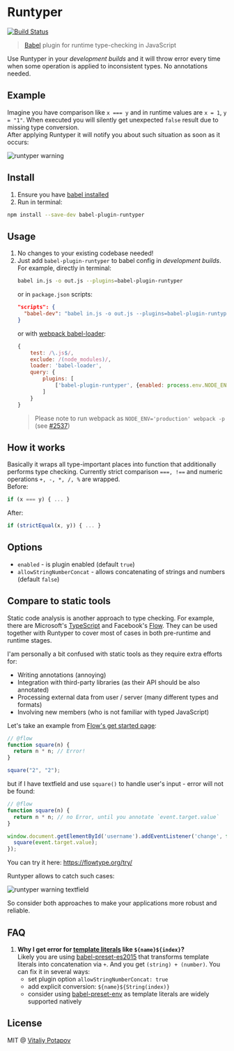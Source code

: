 # Runtyper
[![Build Status](https://travis-ci.org/vitalets/babel-plugin-runtyper.svg?branch=master)](https://travis-ci.org/vitalets/babel-plugin-runtyper)

> [Babel](https://babeljs.io) plugin for runtime type-checking in JavaScript

Use Runtyper in your *development builds* and it will throw error every time
when some operation is applied to inconsistent types. No annotations needed.

## Example
Imagine you have comparison like `x === y` and in runtime values are `x = 1`, `y = "1"`.
When executed you will silently get unexpected `false` result due to missing type conversion.  
After applying Runtyper it will notify you about such situation as soon as it occurs:

![runtyper warning](https://cloud.githubusercontent.com/assets/1473072/24371480/926108e8-1333-11e7-8e17-0223ed0c21ad.png)

## Install
1. Ensure you have [babel installed](https://babeljs.io/docs/setup/)
2. Run in terminal:
  ```bash
  npm install --save-dev babel-plugin-runtyper
  ```

## Usage
1. No changes to your existing codebase needed!
2. Just add `babel-plugin-runtyper` to babel config in *development builds*.  
    For example, directly in terminal: 
    ```bash
    babel in.js -o out.js --plugins=babel-plugin-runtyper
    ```
    or in `package.json` scripts:
    ```json
    "scripts": {
      "babel-dev": "babel in.js -o out.js --plugins=babel-plugin-runtyper"
    }
    ``` 
    or with [webpack babel-loader](https://webpack.js.org/loaders/babel-loader/):
    ```js
    {
        test: /\.js$/,
        exclude: /(node_modules)/,
        loader: 'babel-loader',
        query: {
            plugins: [
                ['babel-plugin-runtyper', {enabled: process.env.NODE_ENV !== 'production'}]
            ]
        }
    }
    ```
    > Please note to run webpack as `NODE_ENV='production' webpack -p` (see [#2537](https://github.com/webpack/webpack/issues/2537))

## How it works
Basically it wraps all type-important places into function that additionally performs type checking. 
Currently strict comparison `===, !==` and numeric operations `+, -, *, /, %` are wrapped.  
Before: 
```js
if (x === y) { ... }
```
After:
```js
if (strictEqual(x, y)) { ... }
```

## Options

* `enabled` - is plugin enabled (default `true`)
* `allowStringNumberConcat` - allows concatenating of strings and numbers (default `false`)

## Compare to static tools
Static code analysis is another approach to type checking. 
For example, there are Microsoft's [TypeScript](http://www.typescriptlang.org) and Facebook's [Flow](https://flowtype.org).
They can be used together with Runtyper to cover most of cases in both pre-runtime and runtime stages.

I'am personally a bit confused with static tools as they require extra efforts for:
* Writing annotations (annoying)
* Integration with third-party libraries (as their API should be also annotated)
* Processing external data from user / server (many different types and formats)
* Involving new members (who is not familiar with typed JavaScript)

Let's take an example from [Flow's get started page](https://flowtype.org/en/docs/getting-started/):
```js
// @flow
function square(n) {
  return n * n; // Error!
}

square("2", "2");
```

but if I have textfield and use `square()` to handle user's input - error will not be found: 
```js
// @flow
function square(n) {
  return n * n; // no Error, until you annotate `event.target.value`
}

window.document.getElementById('username').addEventListener('change', function (event) {
  square(event.target.value);
});
```
You can try it here: https://flowtype.org/try/

Runtyper allows to catch such cases:

![runtyper warning textfield](https://cloud.githubusercontent.com/assets/1473072/24371601/f8d10ab0-1333-11e7-8baf-6b6501accd29.png)

So consider both approaches to make your applications more robust and reliable.

## FAQ
1. **Why I get error for [template literals](https://developer.mozilla.org/en/docs/Web/JavaScript/Reference/Template_literals) like `${name}${index}`?**  
   Likely you are using [babel-preset-es2015](https://babeljs.io/docs/plugins/preset-es2015/) that transforms template literals into concatenation via `+`.
   And you get `(string) + (number)`. You can fix it in several ways:
    * set plugin option `allowStringNumberConcat: true`
    * add explicit conversion: `${name}${String(index)}`
    * consider using [babel-preset-env](https://babeljs.io/docs/plugins/preset-env/) as template literals are widely supported natively


## License
MIT @ [Vitaliy Potapov](https://github.com/vitalets)
